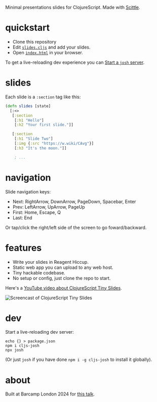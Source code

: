 Minimal presentations slides for ClojureScript. Made with [Scittle](https://github.com/babashka/scittle/).

# quickstart

- Clone this repository
- Edit [`slides.cljs`](./slides.cljs) and add your slides.
- Open [`index.html`](./index.html) in your browser.

To get a live-reloading dev experience you can [Start a `josh` server](#dev).

# slides

Each slide is a `:section` tag like this:

```clojure
(defn slides [state]
  [:<>
   [:section
    [:h1 "Hello"]
    [:h2 "Your first slide."]]

   [:section
    [:h1 "Slide Two"]
    [:img {:src "https://w.wiki/CAvg"}]
    [:h3 "It's the moon."]]

    ; ...
```

# navigation

Slide navigation keys:

- Next: RightArrow, DownArrow, PageDown, Spacebar, Enter
- Prev: LeftArrow, UpArrow, PageUp
- First: Home, Escape, Q
- Last: End

Or tap/click the right/left side of the screen to go foward/backward.

# features

- Write your slides in Reagent Hiccup.
- Static web app you can upload to any web host.
- Tiny hackable codebase.
- No setup or config, just clone the repo to start.

Here's a [YouTube video about ClojureScript Tiny Slides](https://www.youtube.com/watch?v=gBt_tBoy1kE).

![Screencast of ClojureScript Tiny Slides](https://mccormick.cx/gfx/blogref/joplin/a69bca99b7a1401fbf8ba6a4157fd9ec.gif)

# dev

Start a live-reloading dev server:

```
echo {} > package.json
npm i cljs-josh
npx josh
```

(Or just `josh` if you have done `npm i -g cljs-josh` to install it globally).

# about

Built at Barcamp London 2024 for [this talk](https://chr15m.github.io/barcamp-whats-the-point-of-lisp/).
